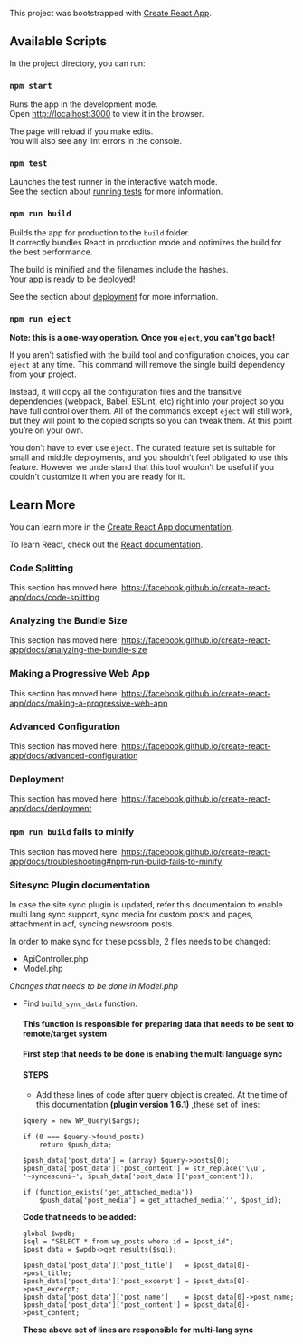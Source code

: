 This project was bootstrapped with [Create React App](https://github.com/facebook/create-react-app).

## Available Scripts

In the project directory, you can run:

### `npm start`

Runs the app in the development mode.<br />
Open [http://localhost:3000](http://localhost:3000) to view it in the browser.

The page will reload if you make edits.<br />
You will also see any lint errors in the console.

### `npm test`

Launches the test runner in the interactive watch mode.<br />
See the section about [running tests](https://facebook.github.io/create-react-app/docs/running-tests) for more information.

### `npm run build`

Builds the app for production to the `build` folder.<br />
It correctly bundles React in production mode and optimizes the build for the best performance.

The build is minified and the filenames include the hashes.<br />
Your app is ready to be deployed!

See the section about [deployment](https://facebook.github.io/create-react-app/docs/deployment) for more information.

### `npm run eject`

**Note: this is a one-way operation. Once you `eject`, you can’t go back!**

If you aren’t satisfied with the build tool and configuration choices, you can `eject` at any time. This command will remove the single build dependency from your project.

Instead, it will copy all the configuration files and the transitive dependencies (webpack, Babel, ESLint, etc) right into your project so you have full control over them. All of the commands except `eject` will still work, but they will point to the copied scripts so you can tweak them. At this point you’re on your own.

You don’t have to ever use `eject`. The curated feature set is suitable for small and middle deployments, and you shouldn’t feel obligated to use this feature. However we understand that this tool wouldn’t be useful if you couldn’t customize it when you are ready for it.

## Learn More

You can learn more in the [Create React App documentation](https://facebook.github.io/create-react-app/docs/getting-started).

To learn React, check out the [React documentation](https://reactjs.org/).

### Code Splitting

This section has moved here: https://facebook.github.io/create-react-app/docs/code-splitting

### Analyzing the Bundle Size

This section has moved here: https://facebook.github.io/create-react-app/docs/analyzing-the-bundle-size

### Making a Progressive Web App

This section has moved here: https://facebook.github.io/create-react-app/docs/making-a-progressive-web-app

### Advanced Configuration

This section has moved here: https://facebook.github.io/create-react-app/docs/advanced-configuration

### Deployment

This section has moved here: https://facebook.github.io/create-react-app/docs/deployment

### `npm run build` fails to minify

This section has moved here: https://facebook.github.io/create-react-app/docs/troubleshooting#npm-run-build-fails-to-minify


### Sitesync Plugin documentation

In case the site sync plugin is updated, refer this documentaion to enable multi lang sync 
support, sync media for custom posts and pages, attachment in acf, syncing newsroom posts.

In order to make sync for these possible, 2 files needs to be changed:
- ApiController.php
- Model.php

*Changes that needs to be done in Model.php*
- Find ``` build_sync_data ``` function. 
    #### This function is responsible for preparing data that needs to be sent to remote/target system

    **First step that needs to be done is enabling the multi language sync**
    #### STEPS
    - Add these lines of code after query object is created.
    At the time of this documentation **(plugin version 1.6.1)** ,these set of lines:
    ```
    $query = new WP_Query($args);

    if (0 === $query->found_posts)
        return $push_data;

    $push_data['post_data'] = (array) $query->posts[0];
    $push_data['post_data']['post_content'] = str_replace('\\u', '~syncescuni~', $push_data['post_data']['post_content']);

    if (function_exists('get_attached_media'))
        $push_data['post_media'] = get_attached_media('', $post_id);
    ```
    **Code that needs to be added:**
    ```
    global $wpdb;
    $sql = "SELECT * from wp_posts where id = $post_id";
    $post_data = $wpdb->get_results($sql);

    $push_data['post_data']['post_title']   = $post_data[0]->post_title;
    $push_data['post_data']['post_excerpt'] = $post_data[0]->post_excerpt;
    $push_data['post_data']['post_name']    = $post_data[0]->post_name;
    $push_data['post_data']['post_content'] = $post_data[0]->post_content;
    ```

    **These above set of lines are responsible for multi-lang sync**
    
      